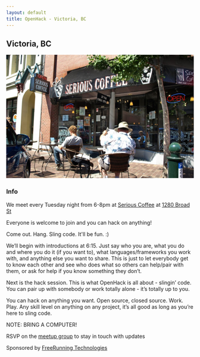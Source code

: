 ```yaml
---
layout: default
title: OpenHack - Victoria, BC
---
```


## Victoria, BC

![Serious Coffe, Victoria BC](/victoria/victoria.jpg)

### Info

We meet every Tuesday night from 6-8pm at [Serious Coffee](http://www.seriouscoffee.com/locations/victoria/broad-street) at [1280 Broad St](https://maps.google.ca/maps?client=ubuntu&channel=fs&oe=utf-8&q=1280+Broad+St&ie=UTF8&hq=&hnear=1280+Broad+St,+Victoria,+British+Columbia+V8W+2A4&gl=ca&t=m&z=16&vpsrc=0) 

Everyone is welcome to join and you can hack on anything!

Come out. Hang. Sling code. It'll be fun. :)

We’ll begin with introductions at 6:15. Just say who you are, what you do and where you do it (if you want to), what languages/frameworks you work with, and anything else you want to share. This is just to let everybody get to know each other and see who does what so others can help/pair with them, or ask for help if you know something they don’t.

Next is the hack session. This is what OpenHack is all about - slingin’ code. You can pair up with somebody or work totally alone - it’s totally up to you. 

You can hack on anything you want. Open source, closed source. Work. Play. Any skill level on anything on any project, it’s all good as long as you’re here to sling code.

NOTE: BRING A COMPUTER! 

RSVP on the [meetup group](http://www.meetup.com/OpenHack-Victoria) to stay in touch with updates

Sponsored by [FreeRunning Technologies](http://www.freerunningtech.com)
